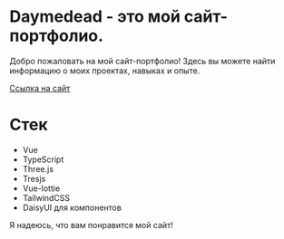 # Daymedead - это мой сайт-портфолио.

Добро пожаловать на мой сайт-портфолио! Здесь вы можете найти информацию о моих проектах, навыках и опыте.

[Ссылка на сайт](https://www.daymedead.fun)

# Стек
* Vue
* TypeScript
* Three.js
* Tresjs
* Vue-lottie
* TailwindCSS
* DaisyUI для компонентов



Я надеюсь, что вам понравится мой сайт!